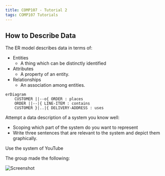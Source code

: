 ```yaml
---
title: COMP107 - Tutorial 2
tags: COMP107 Tutorials
---
```

## How to Describe Data
The ER model describes data in terms of:

* Entities
	* A thing which can be distinctly identified
* Attributes
	* A property of an entity.
* Relationships
	* An association among entities.

```mermaid
erDiagram
    CUSTOMER ||--o{ ORDER : places
    ORDER ||--|{ LINE-ITEM : contains
    CUSTOMER }|..|{ DELIVERY-ADDRESS : uses
```

Attempt a data description of a system you know well:

* Scoping which part of the system do you want to represent
* Write three sentences that are relevant to the system and depict them graphically.

Use the system of YouTube

The group made the following:

![Screenshot]({{site.baseurl}}/assets/COMP107/Tutorials/2020-11-13-1.png)
